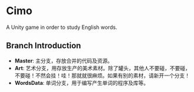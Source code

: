 # Cimo
A Unity game in order to study English words.

## Branch Introduction
- **Master**: 主分支，存放合并的代码及资源。
- **Art**: 艺术分支，用存放生产的美术素材。除了罐头，其他人不要碰，不要碰，不要碰！不然会挂！哇！那就就很麻烦。如果有别的素材，请新开一个分支！
- **WordsData**: 单词分支，用于编写产生单词的程序及库等。

